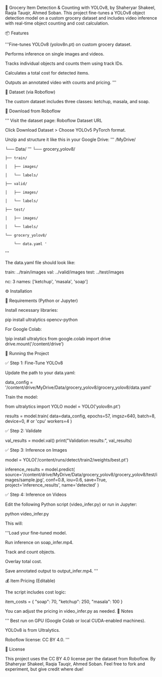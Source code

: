 🛒 Grocery Item Detection & Counting with YOLOv8, by Shaheryar Shakeel, Raqia Tauqir, Ahmed Soban.
This project fine-tunes a YOLOv8 object detection model on a custom grocery dataset and includes video inference with real-time object counting and cost calculation.

📦 Features

'''Fine-tunes YOLOv8 (yolov8n.pt) on custom grocery dataset.

Performs inference on single images and videos.

Tracks individual objects and counts them using track IDs.

Calculates a total cost for detected items.

Outputs an annotated video with counts and pricing.
'''


📂 Dataset (via Roboflow)

The custom dataset includes three classes: ketchup, masala, and soap.

🔽 Download from Roboflow

'''
Visit the dataset page:
Roboflow Dataset URL

Click Download Dataset > Choose YOLOv5 PyTorch format.

Unzip and structure it like this in your Google Drive:
'''
/MyDrive/

└── Data/
'''
└── grocery_yolov8/

    ├── train/
    
    │   ├── images/
    
    │   └── labels/
    
    ├── valid/
    
    │   ├── images/
    
    │   └── labels/
    
    ├── test/
    
    │   ├── images/
    
    │   └── labels/
    
    └── grocery_yolov8/
    
        └── data.yaml '
'''
        

The data.yaml file should look like:

train: ../train/images val: ../valid/images test: ../test/images

nc: 3 names: ['ketchup', 'masala', 'soap']

⚙️ Installation

📒 Requirements (Python or Jupyter)

Install necessary libraries:

pip install ultralytics opencv-python

For Google Colab:

!pip install ultralytics from google.colab import drive drive.mount('/content/drive')

🚀 Running the Project

✅ Step 1: Fine-Tune YOLOv8

Update the path to your data.yaml:

data_config = '/content/drive/MyDrive/Data/grocery_yolov8/grocery_yolov8/data.yaml'

Train the model:

from ultralytics import YOLO model = YOLO('yolov8n.pt')

results = model.train( data=data_config, epochs=57, imgsz=640, batch=8, device=0, # or 'cpu' workers=4 )

✅ Step 2: Validate

val_results = model.val() print("Validation results:", val_results)

✅ Step 3: Inference on Images

model = YOLO('/content/runs/detect/train2/weights/best.pt')

inference_results = model.predict( source='/content/drive/MyDrive/Data/grocery_yolov8/grocery_yolov8/test/images/sample.jpg', conf=0.8, iou=0.6, save=True, project='inference_results', name='detected' )

✅ Step 4: Inference on Videos

Edit the following Python script (video_infer.py) or run in Jupyter:

python video_infer.py

This will:

'''Load your fine-tuned model.

Run inference on soap_infer.mp4.

Track and count objects.

Overlay total cost.

Save annotated output to output_infer.mp4.
'''

💰 Item Pricing (Editable)

The script includes cost logic:

item_costs = { "soap": 70, "ketchup": 250, "masala": 100 }

You can adjust the pricing in video_infer.py as needed. 🧪 Notes

'''
Best run on GPU (Google Colab or local CUDA-enabled machines).

YOLOv8 is from Ultralytics.

Roboflow license: CC BY 4.0.
'''

📜 License

This project uses the CC BY 4.0 license per the dataset from Roboflow. By Shaheryar Shakeel, Raqia Tauqir, Ahmed Soban. Feel free to fork and experiment, but give credit where due!
